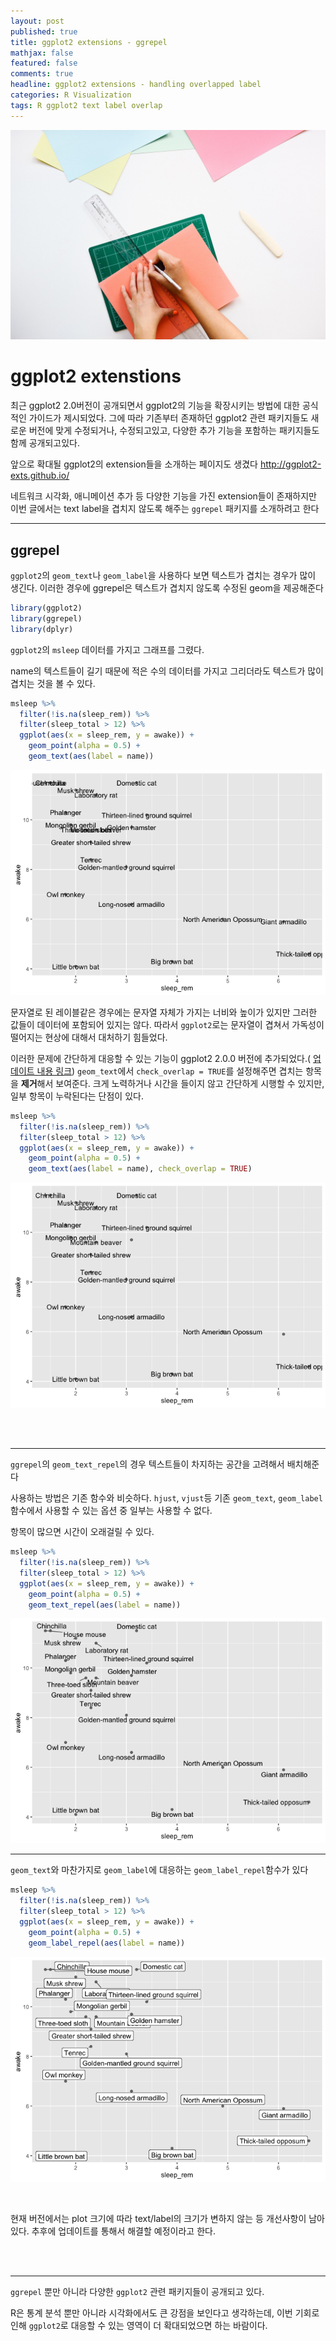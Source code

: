 ```yaml
---
layout: post
published: true
title: ggplot2 extensions - ggrepel
mathjax: false
featured: false
comments: true
headline: ggplot2 extensions - handling overlapped label
categories: R Visualization
tags: R ggplot2 text label overlap
---
```


![cover-image](/images/desk-pen-ruler.jpg)


# ggplot2 extenstions

최근 ggplot2 2.0버전이 공개되면서 ggplot2의 기능을 확장시키는 방법에 대한 공식적인 가이드가 제시되었다. 그에 따라 기존부터 존재하던 ggplot2 관련 패키지들도 새로운 버전에 맞게 수정되거나, 수정되고있고, 다양한 추가 기능을 포함하는 패키지들도 함께 공개되고있다. 

앞으로 확대될 ggplot2의 extension들을 소개하는 페이지도 생겼다 <http://ggplot2-exts.github.io/>

네트워크 시각화, 애니메이션 추가 등 다양한 기능을 가진 extension들이 존재하지만 이번 글에서는 text label을 겹치지 않도록 해주는 `ggrepel` 패키지를 소개하려고 한다

---

## ggrepel

`ggplot2`의 `geom_text`나 `geom_label`을 사용하다 보면 텍스트가 겹치는 경우가 많이 생긴다. 이러한 경우에 ggrepel은 텍스트가 겹치지 않도록 수정된 geom을 제공해준다



```r
library(ggplot2)
library(ggrepel)
library(dplyr)
```


`ggplot2`의 `msleep` 데이터를 가지고 그래프를 그렸다. 

name의 텍스트들이 길기 때문에 적은 수의 데이터를 가지고 그리더라도 텍스트가 많이 겹치는 것을 볼 수 있다.


```r
msleep %>% 
  filter(!is.na(sleep_rem)) %>%
  filter(sleep_total > 12) %>% 
  ggplot(aes(x = sleep_rem, y = awake)) + 
    geom_point(alpha = 0.5) +
    geom_text(aes(label = name))
```

![](/images/post_image/ggrepel/unnamed-chunk-2-1.png)



문자열로 된 레이블같은 경우에는 문자열 자체가 가지는 너비와 높이가 있지만 그러한 값들이 데이터에 포함되어 있지는 않다. 따라서 `ggplot2`로는 문자열이 겹쳐서 가독성이 떨어지는 현상에 대해서 대처하기 힘들었다.

이러한 문제에 간단하게 대응할 수 있는 기능이 ggplot2 2.0.0 버전에 추가되었다.( [업데이트 내용 링크](http://blog.rstudio.org/2015/12/21/ggplot2-2-0-0/)) `geom_text`에서 `check_overlap = TRUE`를 설정해주면 겹치는 항목을 **제거**해서 보여준다. 크게 노력하거나 시간을 들이지 않고 간단하게 시행할 수 있지만, 일부 항목이 누락된다는 단점이 있다.


```r
msleep %>% 
  filter(!is.na(sleep_rem)) %>%
  filter(sleep_total > 12) %>% 
  ggplot(aes(x = sleep_rem, y = awake)) + 
    geom_point(alpha = 0.5) +
    geom_text(aes(label = name), check_overlap = TRUE)
```

![](/images/post_image/ggrepel/unnamed-chunk-3-1.png)

<br />
<br />

---

`ggrepel`의 `geom_text_repel`의 경우 텍스트들이 차지하는 공간을 고려해서 배치해준다

사용하는 방법은 기존 함수와 비슷하다. `hjust`, `vjust`등 기존 `geom_text`, `geom_label` 함수에서 사용할 수 있는 옵션 중 일부는 사용할 수 없다.

항목이 많으면 시간이 오래걸릴 수 있다.


```r
msleep %>% 
  filter(!is.na(sleep_rem)) %>%
  filter(sleep_total > 12) %>% 
  ggplot(aes(x = sleep_rem, y = awake)) + 
    geom_point(alpha = 0.5) +
    geom_text_repel(aes(label = name))
```

![](/images/post_image/ggrepel/unnamed-chunk-4-1.png)

---

`geom_text`와 마찬가지로 `geom_label`에 대응하는 `geom_label_repel`함수가 있다


```r
msleep %>% 
  filter(!is.na(sleep_rem)) %>%
  filter(sleep_total > 12) %>% 
  ggplot(aes(x = sleep_rem, y = awake)) + 
    geom_point(alpha = 0.5) +
    geom_label_repel(aes(label = name))
```

![](/images/post_image/ggrepel/unnamed-chunk-5-1.png)

<br />

현재 버전에서는 plot 크기에 따라 text/label의 크기가 변하지 않는 등 개선사항이 남아있다. 추후에 업데이트를 통해서 해결할 예정이라고 한다.


<br />
<br />

---

`ggrepel` 뿐만 아니라 다양한 `ggplot2` 관련 패키지들이 공개되고 있다.

R은 통계 분석 뿐만 아니라 시각화에서도 큰 강점을 보인다고 생각하는데, 이번 기회로 인해 `ggplot2`로 대응할 수 있는 영역이 더 확대되었으면 하는 바람이다.

